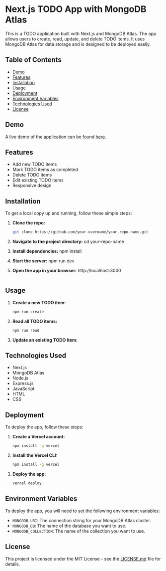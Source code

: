 # Next.js TODO App with MongoDB Atlas

This is a TODO application built with Next.js and MongoDB Atlas. The app allows users to create, read, update, and delete TODO items. It uses MongoDB Atlas for data storage and is designed to be deployed easily.

## Table of Contents

- [Demo](#demo)
- [Features](#features)
- [Installation](#installation)
- [Usage](#usage)
- [Deployment](#deployment)
- [Environment Variables](#environment-variables)
- [Technologies Used](#technologies-used)
- [License](#license)

## Demo

A live demo of the application can be found [here](https://your-deployed-app-url.com).

## Features

- Add new TODO items
- Mark TODO items as completed
- Delete TODO items
- Edit existing TODO items
- Responsive design

## Installation

To get a local copy up and running, follow these simple steps:

1. **Clone the repo:**

   ```sh
   git clone https://github.com/your-username/your-repo-name.git
2. **Navigate to the project directory:**
    cd your-repo-name
3. **Install dependencies:**
    npm install
4. **Start the server:**
    npm run dev
5. **Open the app in your browser:**
    http://localhost:3000
   ```

## Usage

1. **Create a new TODO item:**

   ```sh
   npm run create
   ```

2. **Read all TODO items:**

   ```sh
   npm run read
   ```

3. **Update an existing TODO item:**

## Technologies Used

- Next.js
- MongoDB Atlas
- Node.js
- Express.js
- JavaScript
- HTML
- CSS


## Deployment

To deploy the app, follow these steps:

1. **Create a Vercel account:**

   ```sh
   npm install -g vercel
   ```

2. **Install the Vercel CLI:**

   ```sh
   npm install -g vercel
   ```

3. **Deploy the app:**

   ```sh
   vercel deploy
   ```

## Environment Variables

To deploy the app, you will need to set the following environment variables:

- `MONGODB_URI`: The connection string for your MongoDB Atlas cluster.
- `MONGODB_DB`: The name of the database you want to use.
- `MONGODB_COLLECTION`: The name of the collection you want to use.

## License

This project is licensed under the MIT License - see the [LICENSE.md](LICENSE.md) file for details.